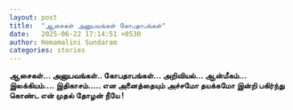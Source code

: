 ```yaml
---
layout: post
title:  "ஆசைகள் அனுபவங்கள் கோபதாபங்கள்"
date:   2025-06-22 17:14:51 +0530
author: Hemamalini Sundaram
categories: stories
---
```


**ஆசைகள்\... அனுபவங்கள்.. கோபதாபங்கள்\... அறிவியல்\... ஆன்மீகம்\... இலக்கியம்\....
இதிகாசம்\..... என அனைத்தையும் அச்சமோ தயக்கமோ இன்றி பகிர்ந்து கொண்ட என் முதல் தோழன்
நீயே !**
